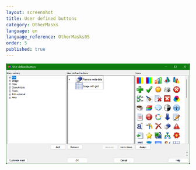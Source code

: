 ```yaml
---
layout: screenshot
title: User defined buttons
category: OtherMasks
language: en
language_reference: OtherMasks05
order: 5
published: true
---
```

<img src="https://raw.githubusercontent.com/QuickImageComment/QuickImageComment/main/UserManual/images/English-prg/FormUserButtons.png">
